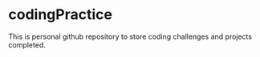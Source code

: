 # codingPractice
This is personal github repository to store coding challenges and projects completed. 
